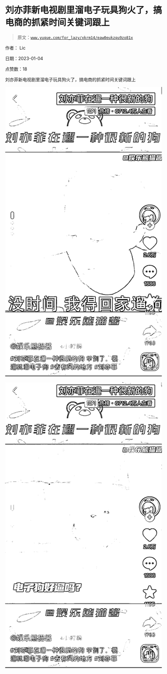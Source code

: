 # 刘亦菲新电视剧里溜电子玩具狗火了，搞电商的抓紧时间关键词跟上

> 原文：[`www.yuque.com/for_lazy/xkrm14/eaw0eukzqu9zo81x`](https://www.yuque.com/for_lazy/xkrm14/eaw0eukzqu9zo81x)



作者： Lic 

日期：2023-01-04 

点赞数：18 

刘亦菲新电视剧里溜电子玩具狗火了，搞电商的抓紧时间关键词跟上 

![](img/3c01764c99b1dab882f05685ef0db14b.png) 

![](img/0abe92c7d9797bc596a93864f2514f26.png) 


